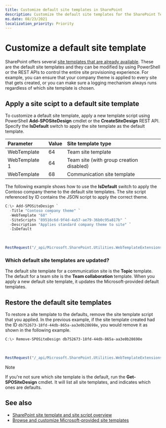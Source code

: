 ```yaml
---
title: Customize default site templates in SharePoint
description: Customize the default site templates for the SharePoint Team site or Communication site template.
ms.date: 08/23/2021
localization_priority: Priority
---
```


# Customize a default site template

SharePoint offers several [site templates that are already available](https://support.microsoft.com/office/apply-and-customize-sharepoint-site-templates-39382463-0e45-4d1b-be27-0e96aeec8398). These are the default site templates and they can be modified by using PowerShell or the REST APIs to control the entire site provisioning experience. For example, you can ensure that your company theme is applied to every site that gets created, or you can make sure a logging mechanism always runs regardless of which site template is chosen.

## Apply a site scipt to a default site template

To customize a default site template, apply a new template script using PowerShell **Add-SPOSiteDesign** cmdlet or the **CreateSiteDesign** REST API. Specify the **IsDefault** switch to apply the site template as the default template. 

| Parameter            | Value                | Site template type          |
| :------------------- | :------------------- |:----------------|
| WebTemplate  | 64 | Team site template |
| WebTemplate 1 | 64 | Team site (with group creation disabled) |
| WebTemplate    | 68 | Communication site template |


The following example shows how to use the **IsDefault** switch to apply the Contoso company theme to the default site templates. The site script referenced by ID contains the JSON script to apply the correct theme.

```powershell
C:\> Add-SPOSiteDesign `
  -Title "Contoso company theme" `
  -WebTemplate "68" `
  -SiteScripts "89516c6d-9f4d-4a57-ae79-36b0c95a817b" `
  -Description "Applies standard company theme to site" `
  -IsDefault
```

<br/>

```javascript
RestRequest("/_api/Microsoft.SharePoint.Utilities.WebTemplateExtensions.SiteScriptUtility.CreateSiteDesign", {info:{Title:"Contoso company theme", Description:"Applies standard company theme to site", SiteScriptIds:["89516c6d-9f4d-4a57-ae79-36b0c95a817b"],  WebTemplate:"68", IsDefault: true}});
```

### Which default site templates are updated?

The default site template for a communication site is the **Topic** template. The default for a team site is the **Team collaboration** template. When you apply a new default site template, it updates the Microsoft-provided default templates.


## Restore the default site templates

To restore a site template to the defaults, remove the site template script that you applied. In the previous example, if the site template created had the ID `db752673-18fd-44db-865a-aa3e0b28698e`, you would remove it as shown in the following example.

```powershell
C:\> Remove-SPOSiteDesign db752673-18fd-44db-865a-aa3e0b28698e
```

<br/>

```javascript
RestRequest("/_api/Microsoft.SharePoint.Utilities.WebTemplateExtensions.SiteScriptUtility.DeleteSiteDesign", {id:"db752673-18fd-44db-865a-aa3e0b28698e"});
```

> [!NOTE]
> If you're not sure which site template is the default, run the **Get-SPOSiteDesign** cmdlet. It will list all site templates, and indicates which ones are defaults.

## See also

- [SharePoint site template and site script overview](site-design-overview.md)
- [Browse and customize Microsoft-provided site templates](https://support.microsoft.com/office/apply-and-customize-sharepoint-site-templates-39382463-0e45-4d1b-be27-0e96aeec8398)
